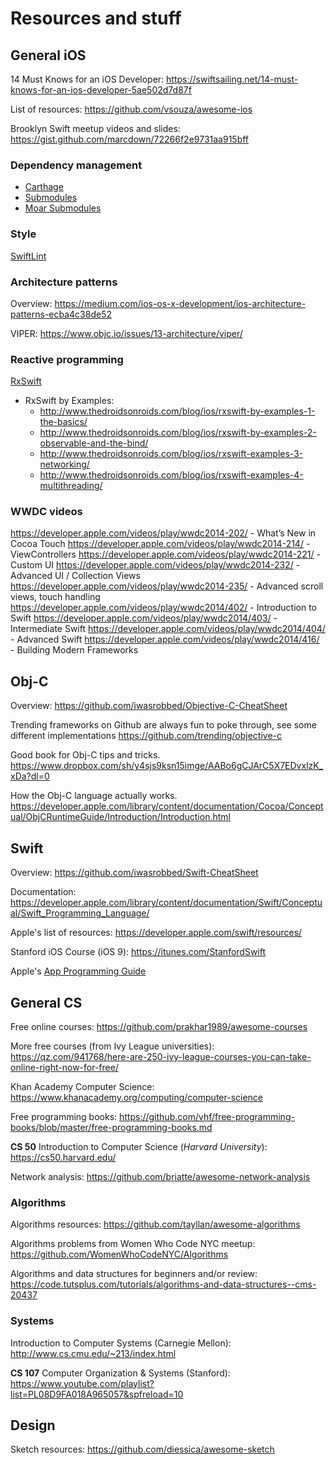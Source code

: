 # Resources and stuff

## General iOS
14 Must Knows for an iOS Developer: https://swiftsailing.net/14-must-knows-for-an-ios-developer-5ae502d7d87f

List of resources: https://github.com/vsouza/awesome-ios

Brooklyn Swift meetup videos and slides: https://gist.github.com/marcdown/72266f2e9731aa915bff
### Dependency management

- [Carthage](https://github.com/Carthage/Carthage])
- [Submodules](https://git-scm.com/book/en/v2/Getting-Started)
- [Moar Submodules](https://git-scm.com/book/en/v2/Git-Tools-Submodules)

### Style
[SwiftLint](https://github.com/realm/SwiftLint)

### Architecture patterns
Overview: https://medium.com/ios-os-x-development/ios-architecture-patterns-ecba4c38de52

VIPER: https://www.objc.io/issues/13-architecture/viper/

### Reactive programming
[RxSwift](https://github.com/ReactiveX/RxSwift)
- RxSwift by Examples:
  - http://www.thedroidsonroids.com/blog/ios/rxswift-by-examples-1-the-basics/
  - http://www.thedroidsonroids.com/blog/ios/rxswift-by-examples-2-observable-and-the-bind/
  - http://www.thedroidsonroids.com/blog/ios/rxswift-examples-3-networking/
  - http://www.thedroidsonroids.com/blog/ios/rxswift-examples-4-multithreading/


### WWDC videos
https://developer.apple.com/videos/play/wwdc2014-202/ - What’s New in Cocoa Touch
https://developer.apple.com/videos/play/wwdc2014-214/ - ViewControllers
https://developer.apple.com/videos/play/wwdc2014-221/ - Custom UI
https://developer.apple.com/videos/play/wwdc2014-232/ - Advanced UI / Collection Views
https://developer.apple.com/videos/play/wwdc2014-235/ - Advanced scroll views, touch handling
https://developer.apple.com/videos/play/wwdc2014/402/ - Introduction to Swift
https://developer.apple.com/videos/play/wwdc2014/403/ - Intermediate Swift
https://developer.apple.com/videos/play/wwdc2014/404/ - Advanced Swift
https://developer.apple.com/videos/play/wwdc2014/416/ - Building Modern Frameworks


## Obj-C
Overview:
https://github.com/iwasrobbed/Objective-C-CheatSheet

Trending frameworks on Github are always fun to poke through, see some different implementations
https://github.com/trending/objective-c

Good book for Obj-C tips and tricks.
https://www.dropbox.com/sh/y4sjs9ksn15imge/AABo6gCJArC5X7EDvxlzK_xDa?dl=0

How the Obj-C language actually works.
https://developer.apple.com/library/content/documentation/Cocoa/Conceptual/ObjCRuntimeGuide/Introduction/Introduction.html

## Swift
Overview: https://github.com/iwasrobbed/Swift-CheatSheet

Documentation: https://developer.apple.com/library/content/documentation/Swift/Conceptual/Swift_Programming_Language/

Apple's list of resources: https://developer.apple.com/swift/resources/

Stanford iOS Course (iOS 9): https://itunes.com/StanfordSwift

Apple's [App Programming Guide](https://developer.apple.com/library/content/documentation/iPhone/Conceptual/iPhoneOSProgrammingGuide/Introduction/Introduction.html#//apple_ref/doc/uid/TP40007072)

## General CS
Free online courses: https://github.com/prakhar1989/awesome-courses

More free courses (from Ivy League universities): https://qz.com/941768/here-are-250-ivy-league-courses-you-can-take-online-right-now-for-free/

Khan Academy Computer Science: https://www.khanacademy.org/computing/computer-science

Free programming books: https://github.com/vhf/free-programming-books/blob/master/free-programming-books.md

**CS 50** Introduction to Computer Science (_Harvard University_): https://cs50.harvard.edu/

Network analysis: https://github.com/briatte/awesome-network-analysis

### Algorithms
Algorithms resources: https://github.com/tayllan/awesome-algorithms

Algorithms problems from Women Who Code NYC meetup: https://github.com/WomenWhoCodeNYC/Algorithms

Algorithms and data structures for beginners and/or review: https://code.tutsplus.com/tutorials/algorithms-and-data-structures--cms-20437

### Systems
Introduction to Computer Systems (Carnegie Mellon): http://www.cs.cmu.edu/~213/index.html

**CS 107** Computer Organization & Systems (Stanford): https://www.youtube.com/playlist?list=PL08D9FA018A965057&spfreload=10

## Design
Sketch resources: https://github.com/diessica/awesome-sketch
